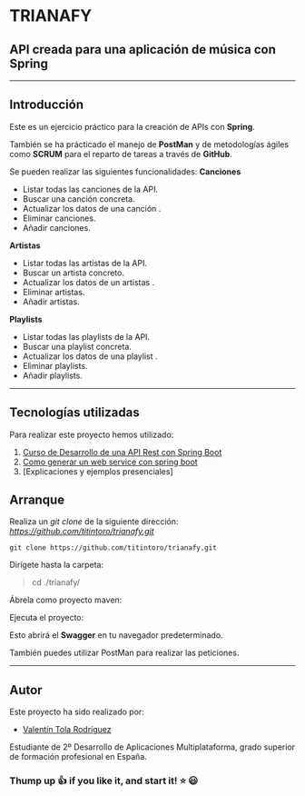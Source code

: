# TRIANAFY
## API creada para una aplicación de música con Spring 

___
## **Introducción**

Este es un ejercicio práctico para la creación de APIs con **Spring**.



También se ha prácticado el manejo de **PostMan** y de metodologías ágiles como **SCRUM** para el reparto de tareas a través de **GitHub**.

Se pueden realizar las siguientes funcionalidades: 
**Canciones**
* Listar todas las canciones de la API.
* Buscar una canción concreta.
* Actualizar los datos de una canción .
* Eliminar canciones.
* Añadir canciones.

**Artistas**
* Listar todas las artistas de la API.
* Buscar un artista concreto.
* Actualizar los datos de un artistas .
* Eliminar artistas.
* Añadir artistas.

**Playlists**
* Listar todas las playlists de la API.
* Buscar una playlist concreta.
* Actualizar los datos de una playlist .
* Eliminar playlists.
* Añadir playlists.
---

## **Tecnologías utilizadas** 

Para realizar este proyecto hemos utilizado:

1. [Curso de Desarrollo de una API Rest con Spring Boot](https://openwebinars.net/academia/aprende/api-rest-spring-boot/)
2. [Como generar un web service con spring boot](https://openwebinars.net/academia/aprende/generar-web-service-spring-boot-2020/)
4. [Explicaciones y ejemplos presenciales]


## **Arranque**

Realiza un *git clone* de la siguiente dirección: 
*https://github.com/titintoro/trianafy.git*

```console
git clone https://github.com/titintoro/trianafy.git
```

Dirígete hasta la carpeta:

> cd ./trianafy/

Ábrela como proyecto maven:  


Ejecuta el proyecto:


Esto abrirá el **Swagger** en tu navegador predeterminado.

También puedes utilizar PostMan para realizar las peticiones.
___
## **Autor**

Este proyecto ha sido realizado por: 

* [Valentín Tola Rodríguez](https://github.com/titintoro)


Estudiante de 2º Desarrollo de Aplicaciones Multiplataforma, grado 
superior de formación profesional en España.

### **Thump up :+1: if you like it, and start it! :star: :smiley:**

